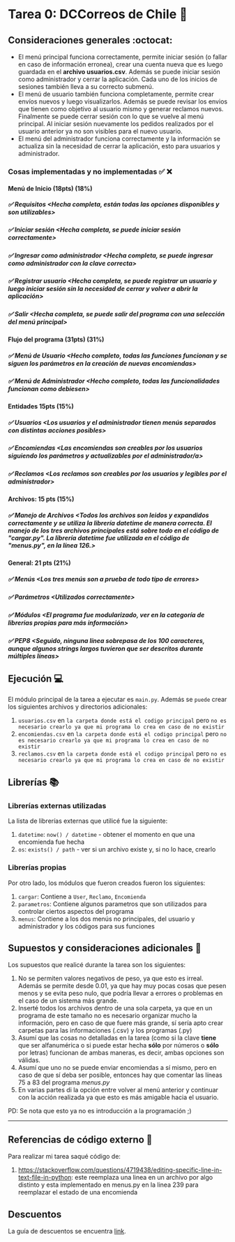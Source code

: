 # Tarea 0: DCCorreos de Chile :school_satchel:


## Consideraciones generales :octocat:

 - El menú principal funciona correctamente, permite iniciar sesión (o fallar en caso de información erronea), crear una cuenta nueva que es luego guardada en el **archivo usuarios.csv**. Además se puede iniciar sesión como administrador y cerrar la aplicación. Cada uno de los inicios de sesiones también lleva a su correcto submenú.
 - El menú de usuario también funciona completamente, permite crear envíos nuevos y luego visualizarlos. Además se puede revisar los envios que tienen como objetivo al usuario mismo y generar reclamos nuevos. Finalmente se puede cerrar sesión con lo que se vuelve al menú principal. Al iniciar sesión nuevamente los pedidos realizados por el usuario anterior ya no son visibles para el nuevo usuario.
 - El menú del administrador funciona correctamente y la información se actualiza sin la necesidad de cerrar la aplicación, esto para usuarios y administrador.


### Cosas implementadas y no implementadas :white_check_mark: :x:

#### Menú de Inicio (18pts) (18%)
##### ✅ Requisitos <Hecha completa, están todas las opciones disponibles y son utilizables\>
##### ✅ Iniciar sesión <Hecha completa, se puede iniciar sesión correctamente\>
##### ✅ Ingresar como administrador <Hecha completa, se puede ingresar como administrador con la clave correcta\>
##### ✅ Registrar usuario <Hecha completa, se puede registrar un usuario y luego iniciar sesión sin la necesidad de cerrar y volver a abrir la aplicación\>
##### ✅ Salir <Hecha completa, se puede salir del programa con una selección del menú principal\>
#### Flujo del programa (31pts) (31%) 
##### ✅ Menú de Usuario <Hecho completo, todas las funciones funcionan y se siguen los parámetros en la creación de nuevas encomiendas\>
##### ✅ Menú de Administrador <Hecho completo, todas las funcionalidades funcionan como debiesen\>
#### Entidades 15pts (15%)
##### ✅ Usuarios <Los usuarios y el administrador tienen menús separados con distintas acciones posibles\>
##### ✅ Encomiendas <Las encomiendas son creables por los usuarios siguiendo los parámetros y actualizables por el administrador/a\>
##### ✅ Reclamos <Los reclamos son creables por los usuarios y legibles por el administrador\>
#### Archivos: 15 pts (15%)
##### ✅ Manejo de Archivos <Todos los archivos son leidos y expandidos correctamente y se utiliza la librería datetime de manera correcta. El manejo de los tres archivos principales está sobre todo en el código de "cargar.py". La librería datetime fue utilizada en el código de "menus.py", en la línea 126.\>
#### General: 21 pts (21%)
##### ✅ Menús <Los tres menús son a prueba de todo tipo de errores\>
##### ✅ Parámetros <Utilizados correctamente\>
##### ✅ Módulos <El programa fue modularizado, ver en la categoría de librerias propias para más información\>
##### ✅ PEP8 <Seguido, ninguna línea sobrepasa de los 100 caracteres, aunque algunos strings largos tuvieron que ser descritos durante múltiples líneas\>

## Ejecución :computer:
El módulo principal de la tarea a ejecutar es  ```main.py```. Además se ```puede``` crear los siguientes archivos y directorios adicionales:
1. ```usuarios.csv``` en ```la carpeta donde está el codigo principal``` pero ```no es necesario crearlo ya que mi programa lo crea en caso de no existir```
2. ```encomiendas.csv``` en ```la carpeta donde está el codigo principal``` pero ```no es necesario crearlo ya que mi programa lo crea en caso de no existir```
3. ```reclamos.csv``` en ```la carpeta donde está el codigo principal``` pero ```no es necesario crearlo ya que mi programa lo crea en caso de no existir```


## Librerías :books:
### Librerías externas utilizadas
La lista de librerías externas que utilicé fue la siguiente:

1. ```datetime```: ```now() / datetime``` - obtener el momento en que una encomienda fue hecha
2. ```os```: ```exists() / path``` - ver si un archivo existe y, si no lo hace, crearlo 

### Librerías propias
Por otro lado, los módulos que fueron creados fueron los siguientes:

1. ```cargar```: Contiene a ```User```, ```Reclamo```, ```Encomienda```
2. ```parametros```: Contiene algunos parametros que son utilizados para controlar ciertos aspectos del programa
3. ```menus```: Contiene a los dos menús no principales, del usuario y administrador y los códigos para sus funciones

## Supuestos y consideraciones adicionales :thinking:
Los supuestos que realicé durante la tarea son los siguientes:

1. No se permiten valores negativos de peso, ya que esto es irreal. Además se permite desde 0.01, ya que hay muy pocas cosas que pesen menos y se evita peso nulo, que podría llevar a errores o problemas en el caso de un sistema más grande.
2. Inserté todos los archivos dentro de una sola carpeta, ya que en un programa de este tamaño no es necesario organizar mucho la información, pero en caso de que fuere más grande, sí sería apto crear carpetas para las informaciones (.csv) y los programas (.py)
3. Asumí que las cosas no detalladas en la tarea (como si la clave **tiene** que ser alfanumérica o si puede estar hecha **sólo** por números o **sólo** por letras) funcionan de ambas maneras, es decir, ambas opciones son válidas. 
4. Asumí que uno no se puede enviar encomiendas a sí mismo, pero en caso de que sí deba ser posible, entonces hay que comentar las líneas 75 a 83 del programa *menus.py*
5. En varias partes di la opción entre volver al menú anterior y continuar con la acción realizada ya que esto es más amigable hacia el usuario.

PD: Se nota que esto ya no es introducción a la programación ;)


-------


## Referencias de código externo :book:

Para realizar mi tarea saqué código de:
1. https://stackoverflow.com/questions/4719438/editing-specific-line-in-text-file-in-python: este reemplaza una linea en un archivo por algo distinto y esta implementado en menus.py en la linea 239 para reemplazar el estado de una encomienda



## Descuentos
La guía de descuentos se encuentra [link](https://github.com/IIC2233/syllabus/blob/main/Tareas/Descuentos.md).
